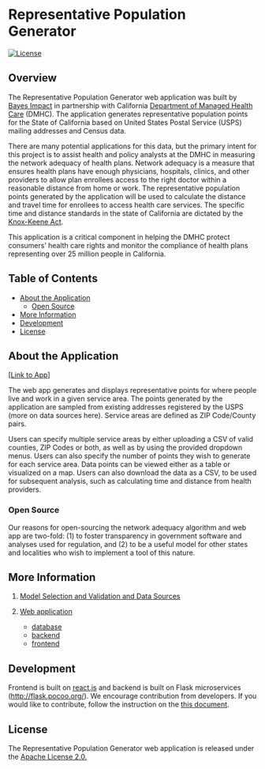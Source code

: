 # Representative Population Generator
[![License](https://img.shields.io/badge/License-Apache%202.0-blue.svg)](https://opensource.org/licenses/Apache-2.0)

## Overview

The Representative Population Generator web application was built by [Bayes Impact](https://www.bayesimpact.org) in partnership with California [Department of Managed Health Care](http://www.dmhc.ca.gov/) (DMHC). The application generates representative population points for the State of California based on United States Postal Service (USPS) mailing addresses and Census data.

There are many potential applications for this data, but the primary intent for this project is to assist health and policy analysts at the DMHC in measuring the network adequacy of health plans. Network adequacy is a measure that ensures health plans have enough physicians, hospitals, clinics, and other providers to allow plan enrollees access to the right doctor within a reasonable distance from home or work. The representative population points generated by the application will be used to calculate the distance and travel time for enrollees to access health care services.  The specific time and distance standards in the state of California are dictated by the [Knox-Keene Act](http://wpso.dmhc.ca.gov/regulations/docs/2017kkaregs.pdf).

This application is a critical component in helping the DMHC protect consumers’ health care rights and monitor the compliance of health plans representing over 25 million people in California.

## Table of Contents
<!-- Table of contents generated generated by http://tableofcontent.eu -->
- [About the Application](#about-the-application)
    - [Open Source](#open-source)
- [More Information](#more-information)
- [Development](#development)
- [License](#license)

## About the Application

[[Link to App](http://demo-networkadequacy.bayesimpact.org)]

The web app generates and displays representative points for where people live and work in a given service area. The points generated by the application are sampled from existing addresses registered by the USPS (more on data sources here). Service areas are defined as ZIP Code/County pairs.

Users can specify multiple service areas by either uploading a CSV of valid counties, ZIP Codes or both, as well as by using the provided dropdown menus. Users can also specify the number of points they wish to generate for each service area. Data points can be viewed either as a table or visualized on a map. Users can also download the data as a CSV, to be used for subsequent analysis, such as calculating time and distance from health providers.

### Open Source

Our reasons for open-sourcing the network adequacy algorithm and web app are two-fold: (1) to foster transparency in government software and analyses used for regulation, and (2) to be a useful model for other states and localities who wish to implement a tool of this nature.


## More Information

1. [Model Selection and Validation and Data Sources](models/README.md)

2. [Web application](web-app/)

    - [database](web-app/database)
    - [backend](web-app/backend)
    - [frontend](web-app/frontend)


## Development

Frontend is built on [react.js](https://reactjs.org/) and backend is built on Flask microservices (http://flask.pocoo.org/). We encourage contribution from developers. If you would like to contribute, follow the instruction on the [this document](CONTRIBUTE.md).


## License

The Representative Population Generator web application is released under the [Apache License 2.](https://opensource.org/licenses/Apache-2.0)[0.](https://opensource.org/licenses/Apache-2.0)
